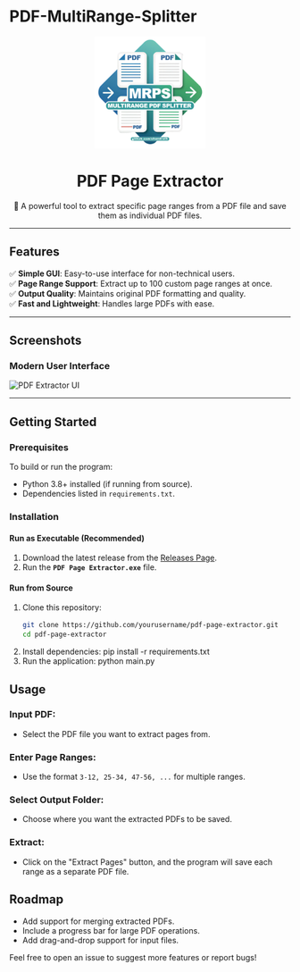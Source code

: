 # PDF-MultiRange-Splitter

<!-- Cover Icon -->
<p align="center">
  <img src="Cover Icon.png" alt="PDF Page Extractor Icon" width="200" height="200">
</p>

<h1 align="center">PDF Page Extractor</h1>

<p align="center">
  🚀 A powerful tool to extract specific page ranges from a PDF file and save them as individual PDF files.
</p>

---

## Features

✅ **Simple GUI**: Easy-to-use interface for non-technical users.  
✅ **Page Range Support**: Extract up to 100 custom page ranges at once.  
✅ **Output Quality**: Maintains original PDF formatting and quality.  
✅ **Fast and Lightweight**: Handles large PDFs with ease.

---

## Screenshots

### Modern User Interface

![PDF Extractor UI](https://i.imgur.com/KWhXVVu.png)

---

## Getting Started

### Prerequisites

To build or run the program:

- Python 3.8+ installed (if running from source).
- Dependencies listed in `requirements.txt`.

### Installation

#### **Run as Executable (Recommended)**

1. Download the latest release from the [Releases Page](https://github.com/chandrath/PDF-MultiRange-Splitter/releases).
2. Run the **`PDF Page Extractor.exe`** file.

#### **Run from Source**

1. Clone this repository:
   ```bash
   git clone https://github.com/yourusername/pdf-page-extractor.git
   cd pdf-page-extractor
   ```
2. Install dependencies:
   pip install -r requirements.txt
3. Run the application:
   python main.py

## Usage

### Input PDF:

- Select the PDF file you want to extract pages from.

### Enter Page Ranges:

- Use the format `3-12, 25-34, 47-56, ...` for multiple ranges.

### Select Output Folder:

- Choose where you want the extracted PDFs to be saved.

### Extract:

- Click on the "Extract Pages" button, and the program will save each range as a separate PDF file.

## Roadmap

- Add support for merging extracted PDFs.
- Include a progress bar for large PDF operations.
- Add drag-and-drop support for input files.

Feel free to open an issue to suggest more features or report bugs!
